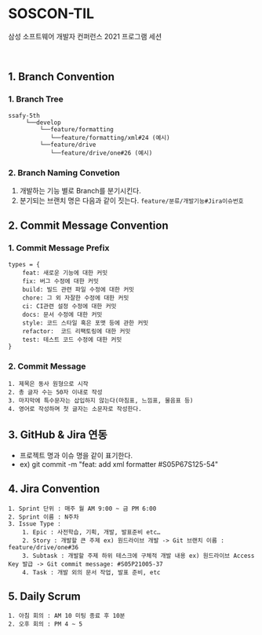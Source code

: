 # SOSCON-TIL
삼성 소프트웨어 개발자 컨퍼런스 2021 프로그램 세션


<br>

## 1. Branch Convention
### 1. Branch Tree
```
ssafy-5th
     └──develop
         └──feature/formatting
            └──feature/formatting/xml#24 (예시)
         └──feature/drive
            └──feature/drive/one#26 (예시)
```
### 2. Branch Naming Convetion
1. 개발하는 기능 별로 Branch를 분기시킨다. 
2. 분기되는 브랜치 명은 다음과 같이 짓는다. `feature/분류/개발기능#Jira이슈번호`

## 2. Commit Message Convention
### 1. Commit Message Prefix
```
types = {      
	feat: 새로운 기능에 대한 커밋      
	fix: 버그 수정에 대한 커밋      
	build: 빌드 관련 파일 수정에 대한 커밋      
	chore: 그 외 자잘한 수정에 대한 커밋      
	ci: CI관련 설정 수정에 대한 커밋      
	docs: 문서 수정에 대한 커밋      
	style: 코드 스타일 혹은 포맷 등에 관한 커밋      
	refactor:  코드 리팩토링에 대한 커밋      
	test: 테스트 코드 수정에 대한 커밋   
}
```
### 2. Commit Message 
    1. 제목은 동사 원형으로 시작
    2. 총 글자 수는 50자 이내로 작성
    3. 마지막에 특수문자는 삽입하지 않는다(마침표, 느낌표, 물음표 등)
    4. 영어로 작성하며 첫 글자는 소문자로 작성한다. 
    
## 3. GitHub & Jira 연동
- 프로젝트 명과 이슈 명을 같이 표기한다.
- ex) git commit -m "feat: add xml formatter #S05P67S125-54"

## 4. Jira Convention
    1. Sprint 단위 : 매주 월 AM 9:00 ~ 금 PM 6:00
    2. Sprint 이름 : N주차
    3. Issue Type : 
        1. Epic : 사전학습, 기획, 개발, 발표준비 etc…
        2. Story : 개발할 큰 주제 ex) 원드라이브 개발 -> Git 브랜치 이름 : feature/drive/one#36
        3. Subtask : 개발할 주제 하위 테스크에 구체적 개발 내용 ex) 원드라이브 Access Key 발급 -> Git commit message: #S05P21005-37
        4. Task : 개발 외의 문서 작업, 발표 준비, etc 

## 5. Daily Scrum 
    1. 아침 회의 : AM 10 미팅 종료 후 10분 
    2. 오후 회의 : PM 4 ~ 5


    

    
